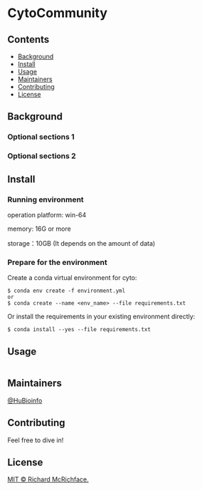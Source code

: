 # CytoCommunity

## Contents

- [Background](#background)
- [Install](#install)
- [Usage](#usage)
- [Maintainers](#maintainers)
- [Contributing](#contributing)
- [License](#license)

## Background

### Optional sections 1


### Optional sections 2


## Install

### Running environment

operation platform: win-64

memory: 16G or more

storage：10GB (It depends on the amount of data)

### Prepare for the environment 

Create a conda virtual environment for cyto:

```
$ conda env create -f environment.yml
or
$ conda create --name <env_name> --file requirements.txt
```

Or install the requirements in your existing environment directly:

```
$ conda install --yes --file requirements.txt
```

## Usage

```
```
## Maintainers

[@HuBioinfo](https://github.com/huBioinfo)

## Contributing

Feel free to dive in!

## License

[MIT © Richard McRichface.](../LICENSE)
